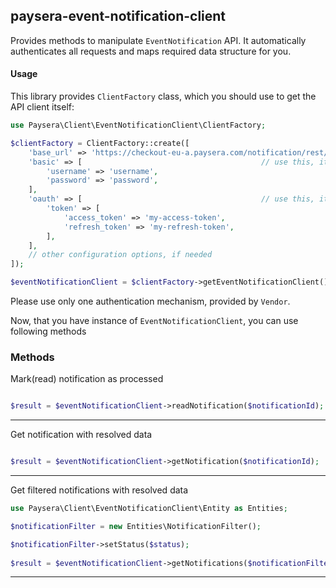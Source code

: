 
## paysera-event-notification-client

Provides methods to manipulate `EventNotification` API.
It automatically authenticates all requests and maps required data structure for you.

#### Usage

This library provides `ClientFactory` class, which you should use to get the API client itself:

```php
use Paysera\Client\EventNotificationClient\ClientFactory;

$clientFactory = ClientFactory::create([
    'base_url' => 'https://checkout-eu-a.paysera.com/notification/rest/v1/', // optional, in case you need a custom one.
    'basic' => [                                        // use this, it API requires Basic authentication.
        'username' => 'username',
        'password' => 'password',
    ],
    'oauth' => [                                        // use this, it API requires OAuth v2 authentication.
        'token' => [
            'access_token' => 'my-access-token',
            'refresh_token' => 'my-refresh-token',
        ],
    ],
    // other configuration options, if needed
]);

$eventNotificationClient = $clientFactory->getEventNotificationClient();
```

Please use only one authentication mechanism, provided by `Vendor`.

Now, that you have instance of `EventNotificationClient`, you can use following methods
### Methods

    
Mark(read) notification as processed


```php

$result = $eventNotificationClient->readNotification($notificationId);
```
---


Get notification with resolved data


```php

$result = $eventNotificationClient->getNotification($notificationId);
```
---


Get filtered notifications with resolved data


```php
use Paysera\Client\EventNotificationClient\Entity as Entities;

$notificationFilter = new Entities\NotificationFilter();

$notificationFilter->setStatus($status);
    
$result = $eventNotificationClient->getNotifications($notificationFilter);
```
---

